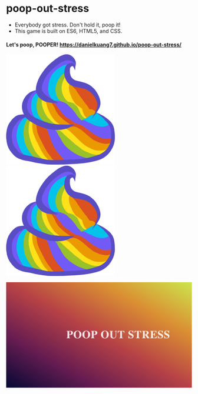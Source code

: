 # poop-out-stress
+ Everybody got stress. Don't hold it, poop it!
+ This game is built on ES6, HTML5, and CSS. 

#### Let's poop, POOPER! https://danielkuang7.github.io/poop-out-stress/





![poop](images/poop4.png) ![poop](images/poop4.png) 






![homepage](images/poopproject.png)
